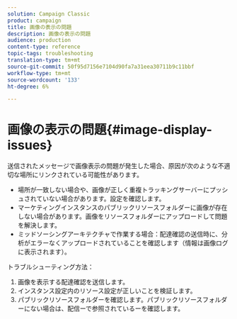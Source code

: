```yaml
---
solution: Campaign Classic
product: campaign
title: 画像の表示の問題
description: 画像の表示の問題
audience: production
content-type: reference
topic-tags: troubleshooting
translation-type: tm+mt
source-git-commit: 50f95d7156e7104d90fa7a31eea30711b9c11bbf
workflow-type: tm+mt
source-wordcount: '133'
ht-degree: 6%

---
```



# 画像の表示の問題{#image-display-issues}

送信されたメッセージで画像表示の問題が発生した場合、原因が次のような不適切な場所にリンクされている可能性があります。

* 場所が一致しない場合や、画像が正しく重複トラッキングサーバーにプッシュされていない場合があります。設定を確認します。
* マーケティングインスタンスのパブリックリソースフォルダーに画像が存在しない場合があります。画像をリソースフォルダーにアップロードして問題を解決します。
* ミッドソーシングアーキテクチャで作業する場合：配達確認の送信時に、分析がエラーなくアップロードされていることを確認します（情報は画像ログに表示されます）。

トラブルシューティング方法：

1. 画像を表示する配達確認を送信します。
1. インスタンス設定内のリソース設定が正しいことを検証します。
1. パブリックリソースフォルダーを確認します。パブリックリソースフォルダーにない場合は、配信ーで参照されているーを確認します。
